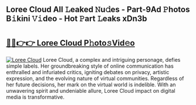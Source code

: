 ## Loree Cloud All 𝙻eaked 𝙽u𝚍es - Part-9Ad 𝙿hotos B𝚒kini 𝚅𝚒deo - Hot 𝙿art 𝙻eaks xDn3b

# <h2><a href="http://ld02rtp.urlbe.top/?page=Loree+Cloud">🔗🔗👉👉 Loree Cloud P𝚑oto𝚜Vid𝚎o</a></h2>

[![Loree Cloud](https://i.imgur.com/eBuTRDB.gif)](http://ld02rtp.urlbe.top/?page=Loree+Cloud)
Loree Cloud, a complex and intriguing personage, defies simple labels. Her groundbreaking style of online communication has enthralled and infuriated critics, igniting debates on privacy, artistic expression, and the evolving nature of virtual communities. Regardless of her future decisions, her mark on the virtual world is indelible. With an unwavering spirit and undeniable allure, Loree Cloud impact on digital media is transformative.
